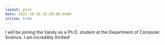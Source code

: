 ```yaml
---
layout: post
date: 2021-10-30 15:59:00-0400
inline: true
---
```


I will be joining the Vandy as a Ph.D. student at the Department of Computer Science. I am incredibly thrilled!
